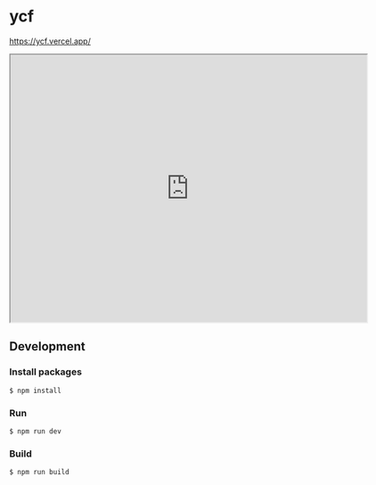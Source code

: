 # ycf

https://ycf.vercel.app/

<iframe src="https://drive.google.com/file/d/1uc-u3sC54b6vz8JeYN6QRHgeErfIbbdP/preview" width="640" height="480" allow="autoplay"></iframe>

## Development

### Install packages

```
$ npm install
```

### Run

```
$ npm run dev
```

### Build

```
$ npm run build
```
